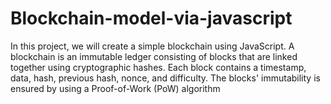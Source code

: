 # Blockchain-model-via-javascript
In this project, we will create a simple blockchain using JavaScript. A blockchain is an immutable ledger consisting of blocks that are linked together using cryptographic hashes. Each block contains a timestamp, data, hash, previous hash, nonce, and difficulty. The blocks' immutability is ensured by using a Proof-of-Work (PoW) algorithm
